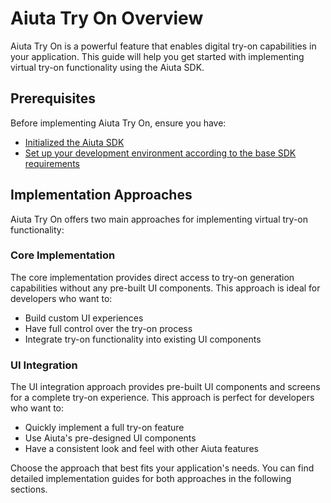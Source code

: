 # Aiuta Try On Overview

Aiuta Try On is a powerful feature that enables digital try-on capabilities in your application. This guide will help you get started with implementing virtual try-on functionality using the Aiuta SDK.


## Prerequisites

Before implementing Aiuta Try On, ensure you have:

- [Initialized the Aiuta SDK](../setup/installation.md)
- [Set up your development environment according to the base SDK requirements](../overview.md)


## Implementation Approaches

Aiuta Try On offers two main approaches for implementing virtual try-on functionality:

### Core Implementation
The core implementation provides direct access to try-on generation capabilities without any pre-built UI components. This approach is ideal for developers who want to:

- Build custom UI experiences
- Have full control over the try-on process
- Integrate try-on functionality into existing UI components

### UI Integration
The UI integration approach provides pre-built UI components and screens for a complete try-on experience. This approach is perfect for developers who want to:

- Quickly implement a full try-on feature
- Use Aiuta's pre-designed UI components
- Have a consistent look and feel with other Aiuta features

Choose the approach that best fits your application's needs. You can find detailed implementation guides for both approaches in the following sections.





